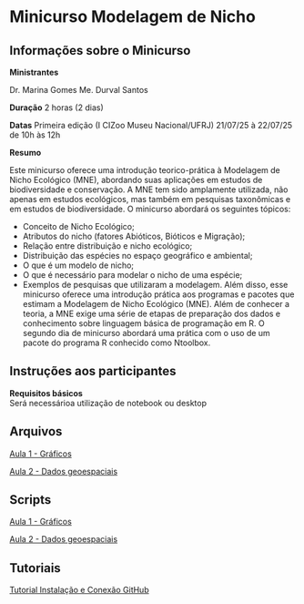 # Minicurso Modelagem de Nicho
## Informações sobre o Minicurso

**Ministrantes**

Dr. Marina Gomes
Me. Durval Santos

**Duração**
2 horas (2 dias)

**Datas**
Primeira edição (I CIZoo Museu Nacional/UFRJ)
21/07/25 à 22/07/25 de 10h às 12h

**Resumo**

Este minicurso oferece uma introdução teorico-prática à Modelagem de Nicho Ecológico (MNE), abordando suas aplicações em estudos de biodiversidade e conservação. A MNE tem sido amplamente utilizada, não apenas em estudos ecológicos, mas também em pesquisas taxonômicas e em estudos de biodiversidade. O minicurso abordará os seguintes tópicos:
- Conceito de Nicho Ecológico;
- Atributos do nicho (fatores Abióticos, Bióticos e Migração);
- Relação entre distribuição e nicho ecológico;
- Distribuição das espécies no espaço geográfico e ambiental;
- O que é um modelo de nicho;
- O que é necessário para modelar o nicho de uma espécie;
- Exemplos de pesquisas que utilizaram a modelagem.
Além disso, esse minicurso oferece uma introdução prática aos programas e pacotes que estimam a Modelagem de Nicho Ecológico (MNE). Além de conhecer a teoria, a MNE exige uma série de etapas de preparação dos dados e conhecimento sobre linguagem básica de programação em R. O segundo dia de minicurso abordará uma prática com o uso de um pacote do programa R conhecido como Ntoolbox. 

## Instruções aos participantes

**Requisitos básicos**  
Será necessárioa utilização de notebook ou desktop

## Arquivos

[Aula 1 - Gráficos](https://github.com/marinagomesdip/minicurso-analisebiodiversidade-r/blob/main/Scripts/Aula%20%202%20-%20Gr%C3%A1ficos.R) <br>

[Aula 2 - Dados geoespaciais](https://github.com/marinagomesdip/minicurso-analisebiodiversidade-r/blob/main/Scripts/Aula%203%20-%20Dados%20Geoespaciais.R) <br>

## Scripts

[Aula 1 - Gráficos](https://github.com/marinagomesdip/minicurso-analisebiodiversidade-r/blob/main/Scripts/Aula%20%202%20-%20Gr%C3%A1ficos.R) <br>

[Aula 2 - Dados geoespaciais](https://github.com/marinagomesdip/minicurso-analisebiodiversidade-r/blob/main/Scripts/Aula%203%20-%20Dados%20Geoespaciais.R) <br>

## Tutoriais

[Tutorial Instalação e Conexão GitHub](https://drive.google.com/file/d/1eor5LsZhal5-l2ZYjXWPTXCNQyFm3S1n/view?usp=drive_link)
